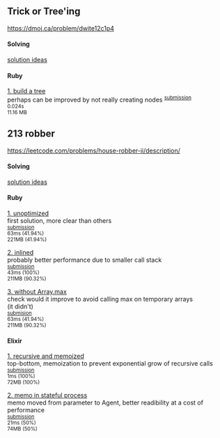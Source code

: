 ## Trick or Tree'ing
https://dmoj.ca/problem/dwite12c1p4

#### Solving
[solution ideas](./dwite12c1p4/solving.md)<br>

#### Ruby
[1. build a tree](./dwite12c1p4/1-rb/solution.rb)<br>
perhaps can be improved by not really creating nodes
<sup>
[submission](https://dmoj.ca/submission/6695557)<br>
0.024s<br>
11.16 MB
</sup>

## 213 robber
https://leetcode.com/problems/house-robber-ii/description/

#### Solving
[solution ideas](./213-robber/solving.md)<br>

#### Ruby
[1. unoptimized](./213-robber/1-rb/solution.rb)<br>
first solution, more clear than others<br>
<sup>
[submission](https://leetcode.com/submissions/detail/1397543026/)<br>
63ms (41.94%)<br>
221MB (41.94%)
</sup>

[2. inlined](./213-robber/2-rb/solution.rb)<br>
probably better performance due to smaller call stack<br>
<sup>
[submission](https://leetcode.com/submissions/detail/1397630686/)<br>
43ms (100%)<br>
211MB (90.32%)
</sup>

[3. without Array.max](./213-robber/3-rb/solution.rb)<br>
check would it improve to avoid calling max on temporary arrays<br>
(it didn't)<br>
<sup>
[submision](https://leetcode.com/submissions/detail/1397606332/)<br>
63ms (41.94%)<br>
211MB (90.32%)
</sup>

#### Elixir
[1. recursive and memoized](./213-robber/4-ex/lib/solution.ex)<br>
top-bottom, memoization to prevent exponential grow of recursive calls<br>
<sup>
[submission](https://leetcode.com/submissions/detail/1400044490/)<br>
1ms (100%)<br>
72MB (100%)
</sup>

[2. memo in stateful process](./213-robber/5-ex/lib/solution.ex)<br>
memo moved from parameter to Agent, better readibility at a cost of performance<br>
<sup>
[submission](https://leetcode.com/submissions/detail/1404058373/)<br>
21ms (50%)<br>
74MB (50%)
</sup>

